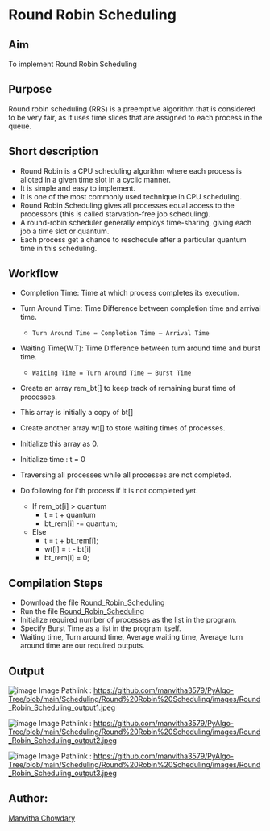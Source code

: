 # Round Robin Scheduling
## Aim
To implement Round Robin Scheduling

## Purpose
Round robin scheduling (RRS) is a preemptive algorithm that is considered to be very fair, as it uses time slices that are assigned to each process in the queue.

## Short description
- Round Robin is a CPU scheduling algorithm where each process is alloted in a given time slot in a cyclic manner.
- It is simple and easy to implement.
- It is one of the most commonly used technique in CPU scheduling.
- Round Robin Scheduling gives all processes equal access to the processors (this is called starvation-free job scheduling).
- A round-robin scheduler generally employs time-sharing, giving each job a time slot or quantum.
- Each process get a chance to reschedule after a particular quantum time in this scheduling.

## Workflow
- Completion Time: Time at which process completes its execution.
- Turn Around Time: Time Difference between completion time and arrival time. 
    - `Turn Around Time = Completion Time – Arrival Time`
- Waiting Time(W.T): Time Difference between turn around time and burst time.
    - `Waiting Time = Turn Around Time – Burst Time`

- Create an array rem_bt[] to keep track of remaining burst time of processes. 
- This array is initially a copy of bt[] 
- Create another array wt[] to store waiting times of processes. 
- Initialize this array as 0.
- Initialize time : t = 0
- Traversing all processes while all processes are not completed. 
- Do following for i'th process if it is not completed yet.
    - If rem_bt[i] > quantum
       - t = t + quantum
       - bt_rem[i] -= quantum;
    - Else 
       - t = t + bt_rem[i];
       - wt[i] = t - bt[i]
       - bt_rem[i] = 0; 
       
## Compilation Steps
- Download the file [Round_Robin_Scheduling](https://github.com/manvitha3579/PyAlgo-Tree/blob/main/Scheduling/Round%20Robin%20Scheduling/Round_Robin_Scheduling.py)
- Run the file [Round_Robin_Scheduling](https://github.com/manvitha3579/PyAlgo-Tree/blob/main/Scheduling/Round%20Robin%20Scheduling/Round_Robin_Scheduling.py)
- Initialize required number of processes as the list in the program.
- Specify Burst Time as a list in the program itself.
- Waiting time, Turn around time, Average waiting time, Average turn around time are our required outputs.
       
## Output
![image](https://user-images.githubusercontent.com/71583695/128535125-661ecd04-237e-4996-8e39-62ef1da420d8.png)
Image Pathlink : https://github.com/manvitha3579/PyAlgo-Tree/blob/main/Scheduling/Round%20Robin%20Scheduling/images/Round_Robin_Scheduling_output1.jpeg

![image](https://user-images.githubusercontent.com/71583695/128535299-7696bae2-6b09-424a-831c-1eefdeb71cb6.png)
Image Pathlink : https://github.com/manvitha3579/PyAlgo-Tree/blob/main/Scheduling/Round%20Robin%20Scheduling/images/Round_Robin_Scheduling_output2.jpeg

![image](https://user-images.githubusercontent.com/71583695/128535385-45761369-bb16-44b0-ae50-37e4f568ffb8.png)
Image Pathlink : https://github.com/manvitha3579/PyAlgo-Tree/blob/main/Scheduling/Round%20Robin%20Scheduling/images/Round_Robin_Scheduling_output3.jpeg


## Author:
[Manvitha Chowdary](https://github.com/manvitha3579)
